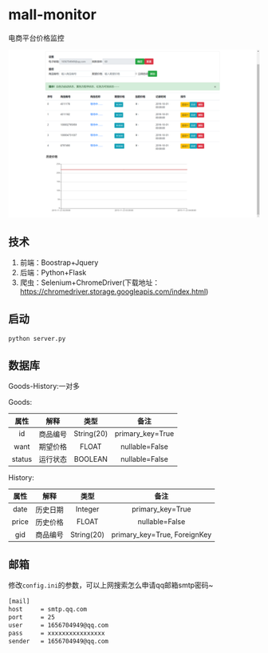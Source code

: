 # mall-monitor
电商平台价格监控

![alt text](image.png)

## 技术
1. 前端：Boostrap+Jquery
2. 后端：Python+Flask
3. 爬虫：Selenium+ChromeDriver(下载地址：https://chromedriver.storage.googleapis.com/index.html)

## 启动
```
python server.py
```

## 数据库
Goods-History:一对多

Goods:

| 属性 | 解释 | 类型 | 备注 |
| :----: | :----: | :----: | :----: |
| id | 商品编号 | String(20) | primary_key=True |
| want | 期望价格 | FLOAT | nullable=False |
| status | 运行状态 | BOOLEAN | nullable=False |

History:

| 属性 | 解释 | 类型 | 备注 |
| :----: | :----: | :----: | :----: |
| date | 历史日期 | Integer | primary_key=True |
| price | 历史价格 | FLOAT | nullable=False |
| gid | 商品编号 | String(20) | primary_key=True, ForeignKey |

## 邮箱
修改`config.ini`的参数，可以上网搜索怎么申请qq邮箱smtp密码~
```
[mail]
host     = smtp.qq.com
port     = 25
user     = 1656704949@qq.com
pass     = xxxxxxxxxxxxxxxx
sender   = 1656704949@qq.com
```